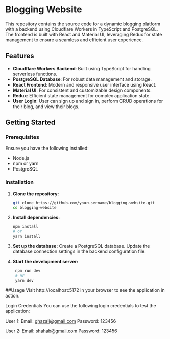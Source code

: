 # Blogging Website

This repository contains the source code for a dynamic blogging platform with a backend using Cloudflare Workers in TypeScript and PostgreSQL. The frontend is built with React and Material UI, leveraging Redux for state management to ensure a seamless and efficient user experience.

## Features

- **Cloudflare Workers Backend**: Built using TypeScript for handling serverless functions.
- **PostgreSQL Database**: For robust data management and storage.
- **React Frontend**: Modern and responsive user interface using React.
- **Material UI**: For consistent and customizable design components.
- **Redux**: Efficient state management for complex application state.
- **User Login**: User can sign up and sign in, perform CRUD operations for their blog, and view their blogs. 

## Getting Started

### Prerequisites

Ensure you have the following installed:

- Node.js
- npm or yarn
- PostgreSQL

### Installation

1. **Clone the repository:**
   ```bash
   git clone https://github.com/yourusername/blogging-website.git
   cd blogging-website
   
2. **Install dependencies:**
   ```bash
   npm install
   # or
   yarn install

3. **Set up the database:**
   Create a PostgreSQL database.
   Update the database connection settings in the backend configuration file.
  
4. **Start the development server:** 
   ```bash
    npm run dev
    # or
    yarn dev
##Usage
Visit http://localhost:5172 in your browser to see the application in action.

Login Credentials
You can use the following login credentials to test the application:

  User 1:
    Email: ghazali@gmail.com
    Password: 123456
    
  User 2:
  Email: shahab@gmail.com
  Password: 123456

  
